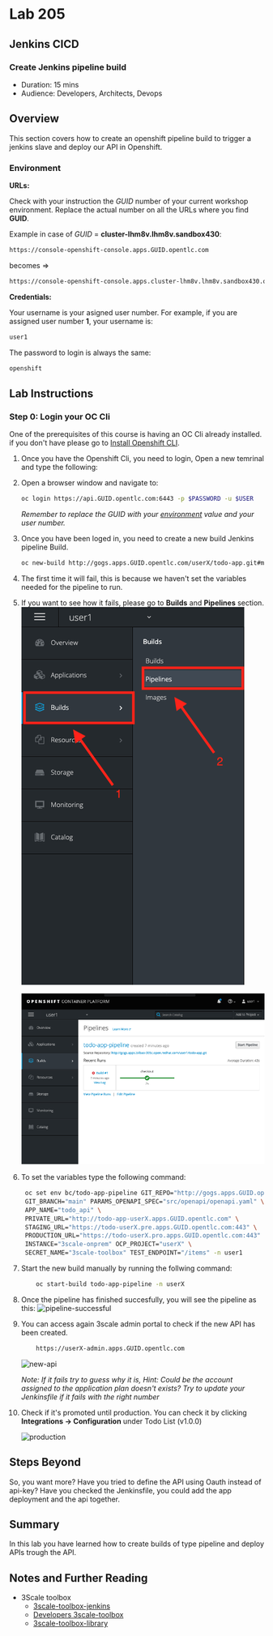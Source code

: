 # Lab 205

## Jenkins CICD

### Create Jenkins pipeline build

* Duration: 15 mins
* Audience: Developers, Architects, Devops

## Overview

This section covers how to create an openshift pipeline build to trigger a jenkins slave and deploy our API in Openshift.

### Environment

**URLs:**

Check with your instruction the *GUID* number of your current workshop environment. Replace the actual number on all the URLs where you find **GUID**.

Example in case of *GUID* = **cluster-lhm8v.lhm8v.sandbox430**:

```bash
https://console-openshift-console.apps.GUID.opentlc.com
```

becomes =>

```bash
https://console-openshift-console.apps.cluster-lhm8v.lhm8v.sandbox430.opentlc.com
```

**Credentials:**

Your username is your asigned user number. For example, if you are assigned user number **1**, your username is: 

```bash
user1
```

The password to login is always the same:

```bash
openshift
```

## Lab Instructions

### Step 0: Login your OC Cli

One of the prerequisites of this course is having an OC Cli already installed. if you don't have please go to [Install Openshift CLI](https://docs.openshift.com/container-platform/3.11/cli_reference/get_started_cli.html).

1. Once you have the Openshift Cli, you need to login, Open a new temrinal and type the following:

1. Open a browser window and navigate to:

    ```bash
    oc login https://api.GUID.opentlc.com:6443 -p $PASSWORD -u $USER
    ```

    *Remember to replace the GUID with your [environment](#environment) value and your user number.*

2. Once you have been loged in, you need to create a new build Jenkins pipeline Build.

    ```bash
    oc new-build http://gogs.apps.GUID.opentlc.com/userX/todo-app.git#main --name=todo-app-pipeline -n user1
    ```

3. The first time it will fail, this is because we haven't set the variables needed for the pipeline to run.
   
4. If you want to see how it fails, please go to **Builds** and **Pipelines** section.
   ![pipeline](images/pipeline.png "Pipelines")

   ![pipeline-error](images/pipeline-error.png "Pipeline Error")

5. To set the variables type the following command:

   ```bash
    oc set env bc/todo-app-pipeline GIT_REPO="http://gogs.apps.GUID.opentlc.com/userX/todo-app.git" \
    GIT_BRANCH="main" PARAMS_OPENAPI_SPEC="src/openapi/openapi.yaml" \
    APP_NAME="todo_api" \
    PRIVATE_URL="http://todo-app-userX.apps.GUID.opentlc.com" \
    STAGING_URL="https://todo-userX.pre.apps.GUID.opentlc.com:443" \
    PRODUCTION_URL="https://todo-userX.pro.apps.GUID.opentlc.com:443" \
    INSTANCE="3scale-onprem" OCP_PROJECT="userX" \
    SECRET_NAME="3scale-toolbox" TEST_ENDPOINT="/items" -n user1
    ```

6. Start the new build manually by running the follwing command:
    ```bash
        oc start-build todo-app-pipeline -n userX
    ```

7. Once the pipeline has finished succesfully, you will see the pipeline as this:
![pipeline-successful](images/pipeline-successful.png "Pipeline Successful")

8. You can access again 3scale admin portal to check if the new API has been created.

    ```bash
        https://userX-admin.apps.GUID.opentlc.com
    ```

    ![new-api](images/new-api.png "New API")

    *Note: If it fails try to guess why it is, Hint: Could be the account assigned to the application plan doesn't exists? Try to update your Jenkinsfile if it fails with the right number*

9. Check if it's promoted until production. You can check it by clicking **Integrations -> Configuration** under Todo List (v1.0.0)

    ![production](images/production.png "Production Deployment")

## Steps Beyond

So, you want more? Have you tried to define the API using Oauth instead of api-key? Have you checked the Jenkinsfile, you could add the app deployment and the api together. 

## Summary

In this lab you have learned how to create builds of type pipeline and deploy APIs trough the API.

## Notes and Further Reading

* 3Scale toolbox 
  * [3scale-toolbox-jenkins](https://github.com/rh-integration/3scale-toolbox-jenkins-samples)
  * [Developers 3scale-toolbox](https://developers.redhat.com/blog/2019/07/31/using-the-3scale-toolbox-jenkins-shared-library/)
  * [3scale-toolbox-library](https://github.com/rh-integration/3scale-toolbox-jenkins)